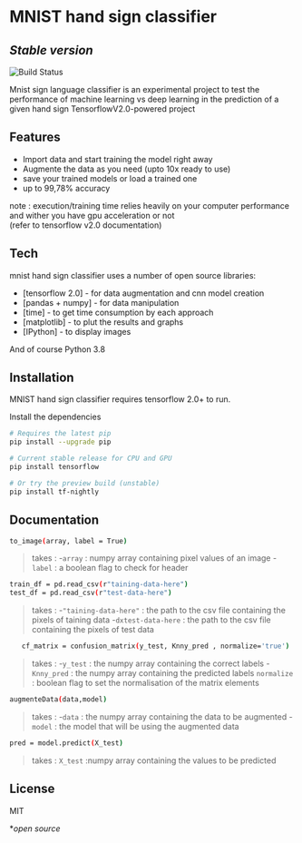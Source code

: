 # MNIST hand sign classifier
## _Stable version_

![Build Status](https://travis-ci.org/joemccann/dillinger.svg?branch=master) 

Mnist sign language classifier is an experimental project to test the performance of machine learning vs deep learning in the prediction of a given hand sign 
TensorflowV2.0-powered project



## Features

- Import data and start training the model right away
- Augmente the data as you need (upto 10x ready to use)
- save your trained models or load a trained one 
- up to 99,78% accuracy

note : execution/training time relies heavily on your computer performance and wither you have gpu acceleration or not   
(refer to tensorflow v2.0 documentation)

## Tech

mnist hand sign classifier uses a number of open source libraries:

- [tensorflow 2.0] - for data augmentation and cnn model creation
- [pandas + numpy] - for data manipulation
- [time] - to get time consumption by each approach
- [matplotlib] - to plut the results and graphs
- [IPython] - to display images

And of course Python 3.8

## Installation

MNIST hand sign classifier requires tensorflow 2.0+ to run.

Install the dependencies 

```sh
# Requires the latest pip
pip install --upgrade pip

# Current stable release for CPU and GPU
pip install tensorflow

# Or try the preview build (unstable)
pip install tf-nightly
```

## Documentation 
```sh
to_image(array, label = True)
```
> takes : -`array` : numpy array containing pixel values of an image 
     -`label` : a boolean flag to check for header
     
```sh
train_df = pd.read_csv(r"taining-data-here")
test_df = pd.read_csv(r"test-data-here")
```
> takes : -`"taining-data-here"` : the path to the csv file containing the pixels of taining data
     -`dxtest-data-here` :  the path to the csv file containing the pixels of test data

 ```sh
    cf_matrix = confusion_matrix(y_test, Knny_pred , normalize='true')
```
> takes : -`y_test` : the numpy array containing the correct labels
-`Knny_pred` : the numpy array containing the predicted labels
 `normalize` : boolean flag to set the normalisation of the matrix elements
 ```sh
 augmenteData(data,model)
```
> takes : -`data` : the numpy array containing the data to be augmented
-`model` : the model that will be using the augmented data 
 ```sh
pred = model.predict(X_test)
```
> takes : `X_test` :numpy array containing the values to be predicted  

## License

MIT

**open source*

